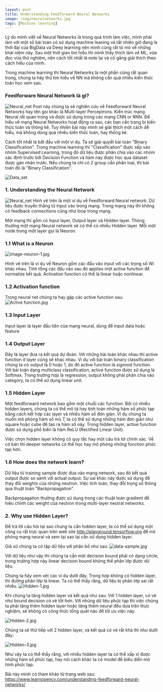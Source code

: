 ```yaml
---
layout: post
title: Understanding Feedforward Neural Networks
image: /img/neuralnetworks.jpg
tags: [Machine learning]
---
```


Lý do mình viết về Neural Networks là trong quá trình làm việc, mình phải làm với một số bài toán có sử dụng machine leaning và tất nhiên giờ đang là thời đại của BigData và Deep learning nên mình cũng rất tò mò về những khái niệm này. Sau một thời gian tìm hiểu thì mình thấy thích làm về ML, vừa đọc vừa thử nghiệm, nên cách tốt nhất là note lại và cố gắng giải thích theo cách hiểu của mình. 

Trong machine learning thì Neural Networks là một phần cũng rất quan trọng, chúng ta hãy thử tìm hiểu về NN mà không cần quá nhiều kiến thức toán học xem sao.

### Feedforware Neural Network là gì?
![Neural_net](/img/neuralnetworks.jpg "Neural_net")
Post này chúng ta sẽ nghiên cứu về Feedforward Neural Networks hay tên gọi khác là Multi-layer Perceptrons.
Kiến trúc mạng Neural rất quan trọng và được sử dụng trong các mạng CNN or RNN. Để hiểu về mạng Neural Networks hoạt
động ra sao, các bạn cần trang bị kiến thức toán và thông kê. Tuy nhiên bài này mình sẽ giải thích một cách dễ hiểu, mà không dùng
quá nhiều kiến thức toán, hay thống kê.

Cách tốt nhất là bắt đầu với một ví dụ. Ta sẽ giải quyết bài toán "Binary Classification". Trong machine learning thì
"Classification" được xếp vào nhóm Supervised Learning, trong đó dữ liệu được phân chia vào các nhóm xác định trước bởi
Decision Function và hàm này được học qua dataset được gán nhãn trước. Nếu chúng ta chỉ có 2 group cần phân loại, thì bài toán đó là "Binary Classification".

![Data_set](/img/datasets.jpg "Data_set")

### 1. Understanding the Neural Network
![Neural_net](/img/neuralnetworks.jpg "Neural_net")
Hình vẽ trên là một ví dụ về Feedforward Neural network. Dữ liệu được truyền thẳng từ Input vào trong mạng. Trong mạng này thì không có feedback connections cũng như loop trong mạng.

Một mạng thì gồm có Input layer, Output layer và Hidden layer. Thông thường một mạng Neural network sẽ có thể có nhiều Hidden layer. Mỗi một node trong một layer gọi là Neuron.

### 1.1 What is a Neuron
![image-neuron-1.jpg](/img/image-neuron-1.jpg "image-neuron-1")

Hình vẽ trên là ví dụ về Neuron gồm các đầu vào input với các trọng số Wi khác nhau.
Tính tổng các đầu vào sau đó applies một active function để normalize kết quả. Activation function có thể là linear hoặc nonlinear.

### 1.2 Activation function
Trong neural net chúng ta hay gặp các active function sau: 
![Active function.jpg](/img/active-function.jpg "Active function")

### 1.3 Input Layer
Input layer là layer đầu tiên của mạng neural, dùng để input data hoặc feature

 ### 1.4 Output Layer
Đây là layer đưa ra kết quả dự đoán. Với những bài toán khác nhau thì active function ở layer cũng sẽ khác nhau.
Ví dụ với bài toán binary classification chúng ta có output là 0 hoặc 1, do đó active function là sigmoid function.
Với bài toán dạng multiclass classification, active function được sử dụng là Softmax. Trong trường hợp là regression, output
không phải phân chia vào category, ta có thể sử dụng linear unit.

### 1.5 Hidden Layer
Một feedforward network bao gồm một chuỗi các function. Bởi có nhiều hidden layers, chúng ta có thể mô tả hay tính toán
những hàm số phức tạp bằng cách kết hợp các layer và nhiều hàm số đơn giản. Ví dụ chúng ta muốn mô phỏng hàm số mũ 7,
ta có thể sử dụng những hàm đơn giản như square hoặc cube để tạo ra hàm số này. Trong hidden layer, active function được sử dụng phổ biến là hàm ReLU (Rectified Linear Unit).

Việc chọn hidden layer không có quy tắc hay một câu trả lời chính xác. Về cơ bản thì deeper networks có thể học hay mô phỏng những function phức tạp hơn.

### 1.6 How does the network learn?
Dữ liệu từ training sample được đưa vào mạng network, sau đó kết quả output được so sánh với actual output. Sự sai khác này được sử dụng để thay đổi weights của những neutron. Việc tính toán, thay đổi trọng số thông qua thuật toán "Backpropagation".

Backpropagation thường được sử dụng trong các thuật toán gradient để hiệu chỉnh các weight của neutron trong multi-layer neutral networks.

### 2. Why use Hidden Layer?
Để trả lời câu hỏi tại sao chúng ta cần hidden layer, ta có thể sử dụng một công cụ rất trực quan trên web site
http://playground.tensorflow.org để mô phỏng mạng neural và xem tại sao lại cần sử dụng hidden layer.

Giả sử chúng ta có tập dữ liệu với phân bố như sau:
![data-sample.jpg](/img/data-sample.jpg "Data sample")

Với dữ liệu như vậy thì chúng ta cần một decision bound phải có dạng circle, trong trường hợp này linear decision bound không thể phân lớp được dữ liệu.

Chúng ta hãy xem xét các ví dụ dưới đây. Trong hợp không có hidden layer, thì đường phân lớp là linear. Ta có thể thấy rằng, dữ liệu bị phân lớp sai rất nhiều. 
![Hidden-1.jpg](/img/hidden-1.jpg "hidden-1")

Khi chúng ta tăng hidden layer và kết quả như sau:
Với 1 hidden layer, có vẻ như bound decision có vẻ tốt hơn. Với nhũng dữ liệu phức tạp thì việc chúng ta phải tăng thêm hidden layer hoặc tăng thêm neural đều dựa trên thực nghiệm, sẽ không có công thức tổng quát nào để tối ưu việc này.

![Hidden-2.jpg](/img/hidden-2.jpg "hidden-2")

Chúng ta sẽ thử tiếp với 2 hidden layer, và kết quả có vẻ rất khả thi như dưới đây:

![Hidden-3.jpg](/img/hidden-3.jpg "hidden-3")

Như vậy ta có thể thấy rằng, với nhiều hidden layer ta có thể xấp xỉ được những hàm số phức tạp, hay nói cách khác ta có model để biểu diễn mô hình phức tạp.



Bài này mình có tham khảo từ trang web sau:
https://www.learnopencv.com/understanding-feedforward-neural-networks/
